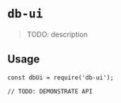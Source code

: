 # `db-ui`

> TODO: description

## Usage

```
const dbUi = require('db-ui');

// TODO: DEMONSTRATE API
```
